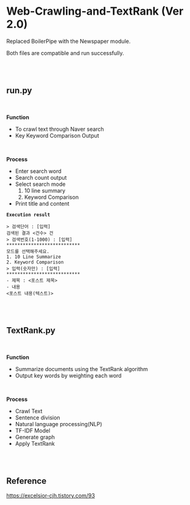 # Web-Crawling-and-TextRank (Ver 2.0)

Replaced BoilerPipe with the Newspaper module.

Both files are compatible and run successfully.

<br>
<br>

## run.py

<br>

<b>Function</b>
- To crawl text through Naver search
- Key Keyword Comparison Output

<br>

<b>Process</b>
- Enter search word
- Search count output
- Select search mode
  1. 10 line summary
  2. Keyword Comparison
- Print title and content

<pre><code><b>Execution result</b>

> 검색단어 : [입력]
검색된 결과 <건수> 건
> 검색번호(1-1000) : [입력]
***************************
모드를 선택해주세요.
1. 10 Line Summarize
2. Keyword Comparison
> 입력(숫자만) : [입력]
***************************
- 제목 : <포스트 제목>
- 내용
<포스트 내용(텍스트)>
</code></pre>

<br>
<br>

## TextRank.py

<br>

<b>Function</b>
- Summarize documents using the TextRank algorithm
- Output key words by weighting each word

<br>

<b>Process</b>
- Crawl Text
- Sentence division
- Natural language processing(NLP)
- TF-IDF Model
- Generate graph
- Apply TextRank

<br>
<br>

## Reference
https://excelsior-cjh.tistory.com/93
